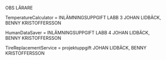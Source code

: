 OBS LÄRARE

TemperatureCalculator = INLÄMNINGSUPPGIFT LABB 3 JOHAN LIDBÄCK, BENNY KRISTOFFERSSON

HumanDataSaver = INLÄMNINGSUPPGIFT LABB 4 JOHAN LIDBÄCK, BENNY KRISTOFFERSSON

TireReplacementService = projektuppgift  JOHAN LIDBÄCK, BENNY KRISTOFFERSSON
